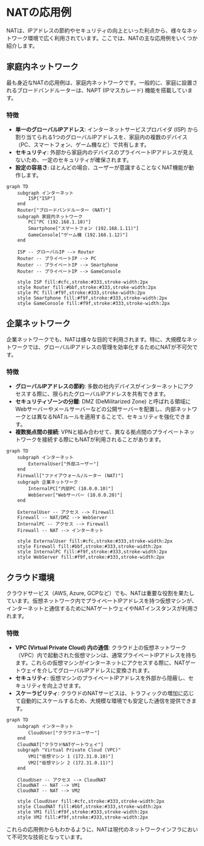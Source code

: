 # NATの応用例

NATは、IPアドレスの節約やセキュリティの向上といった利点から、様々なネットワーク環境で広く利用されています。ここでは、NATの主な応用例をいくつか紹介します。

## 家庭内ネットワーク

最も身近なNATの応用例は、家庭内ネットワークです。一般的に、家庭に設置されるブロードバンドルーターは、NAPT (IPマスカレード) 機能を搭載しています。

### 特徴

*   **単一のグローバルIPアドレス**: インターネットサービスプロバイダ (ISP) から割り当てられる1つのグローバルIPアドレスを、家庭内の複数のデバイス（PC、スマートフォン、ゲーム機など）で共有します。
*   **セキュリティ**: 外部から家庭内のデバイスのプライベートIPアドレスが見えないため、一定のセキュリティが確保されます。
*   **設定の容易さ**: ほとんどの場合、ユーザーが意識することなくNAT機能が動作します。

```{mermaid}
graph TD
    subgraph インターネット
        ISP["ISP"]
    end
    Router["ブロードバンドルーター (NAT)"]
    subgraph 家庭内ネットワーク
        PC["PC (192.168.1.10)"]
        Smartphone["スマートフォン (192.168.1.11)"]
        GameConsole["ゲーム機 (192.168.1.12)"]
    end

    ISP -- グローバルIP --> Router
    Router -- プライベートIP --> PC
    Router -- プライベートIP --> Smartphone
    Router -- プライベートIP --> GameConsole

    style ISP fill:#cfc,stroke:#333,stroke-width:2px
    style Router fill:#bbf,stroke:#333,stroke-width:2px
    style PC fill:#f9f,stroke:#333,stroke-width:2px
    style Smartphone fill:#f9f,stroke:#333,stroke-width:2px
    style GameConsole fill:#f9f,stroke:#333,stroke-width:2px
```

## 企業ネットワーク

企業ネットワークでも、NATは様々な目的で利用されます。特に、大規模なネットワークでは、グローバルIPアドレスの管理を効率化するためにNATが不可欠です。

### 特徴

*   **グローバルIPアドレスの節約**: 多数の社内デバイスがインターネットにアクセスする際に、限られたグローバルIPアドレスを共有できます。
*   **セキュリティゾーンの分離**: DMZ (DeMilitarized Zone) と呼ばれる領域にWebサーバーやメールサーバーなどの公開サーバーを配置し、内部ネットワークとは異なるNATルールを適用することで、セキュリティを強化できます。
*   **複数拠点間の接続**: VPNと組み合わせて、異なる拠点間のプライベートネットワークを接続する際にもNATが利用されることがあります。

```{mermaid}
graph TD
    subgraph インターネット
        ExternalUser["外部ユーザー"]
    end
    Firewall["ファイアウォール/ルーター (NAT)"]
    subgraph 企業ネットワーク
        InternalPC["内部PC (10.0.0.10)"]
        WebServer["Webサーバー (10.0.0.20)"]
    end

    ExternalUser -- アクセス --> Firewall
    Firewall -- NAT/DMZ --> WebServer
    InternalPC -- アクセス --> Firewall
    Firewall -- NAT --> インターネット

    style ExternalUser fill:#cfc,stroke:#333,stroke-width:2px
    style Firewall fill:#bbf,stroke:#333,stroke-width:2px
    style InternalPC fill:#f9f,stroke:#333,stroke-width:2px
    style WebServer fill:#f9f,stroke:#333,stroke-width:2px
```

## クラウド環境

クラウドサービス（AWS, Azure, GCPなど）でも、NATは重要な役割を果たしています。仮想ネットワーク内でプライベートIPアドレスを持つ仮想マシンが、インターネットと通信するためにNATゲートウェイやNATインスタンスが利用されます。

### 特徴

*   **VPC (Virtual Private Cloud) 内の通信**: クラウド上の仮想ネットワーク（VPC）内で起動された仮想マシンは、通常プライベートIPアドレスを持ちます。これらの仮想マシンがインターネットにアクセスする際に、NATゲートウェイを介してグローバルIPアドレスに変換されます。
*   **セキュリティ**: 仮想マシンのプライベートIPアドレスを外部から隠蔽し、セキュリティを向上させます。
*   **スケーラビリティ**: クラウドのNATサービスは、トラフィックの増加に応じて自動的にスケールするため、大規模な環境でも安定した通信を提供できます。

```{mermaid}
graph TD
    subgraph インターネット
        CloudUser["クラウドユーザー"]
    end
    CloudNAT["クラウドNATゲートウェイ"]
    subgraph "Virtual Private Cloud (VPC)"
        VM1["仮想マシン 1 (172.31.0.10)"]
        VM2["仮想マシン 2 (172.31.0.11)"]
    end

    CloudUser -- アクセス --> CloudNAT
    CloudNAT -- NAT --> VM1
    CloudNAT -- NAT --> VM2

    style CloudUser fill:#cfc,stroke:#333,stroke-width:2px
    style CloudNAT fill:#bbf,stroke:#333,stroke-width:2px
    style VM1 fill:#f9f,stroke:#333,stroke-width:2px
    style VM2 fill:#f9f,stroke:#333,stroke-width:2px
```

これらの応用例からもわかるように、NATは現代のネットワークインフラにおいて不可欠な技術となっています。